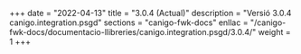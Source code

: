 +++
date        = "2022-04-13"
title       = "3.0.4 (Actual)"
description = "Versió 3.0.4 canigo.integration.psgd"
sections    = "canigo-fwk-docs"
enllac		= "/canigo-fwk-docs/documentacio-llibreries/canigo.integration.psgd/3.0.4/"
weight		= 1
+++
